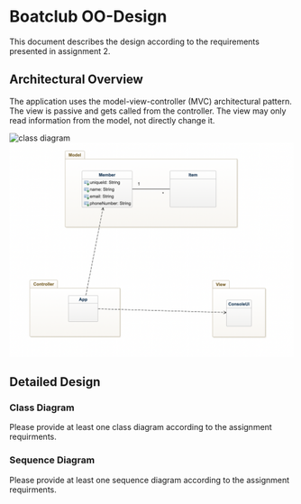 # Boatclub OO-Design
This document describes the design according to the requirements presented in assignment 2.

## Architectural Overview
The application uses the model-view-controller (MVC) architectural pattern. The view is passive and gets called from the controller. The view may only read information from the model, not directly change it.

![class diagram](img/package_diagram.jpg)
![class diagram](img/class_diagram.png)

## Detailed Design
### Class Diagram
Please provide at least one class diagram according to the assignment requirments.

### Sequence Diagram
Please provide at least one sequence diagram according to the assignment requirments.